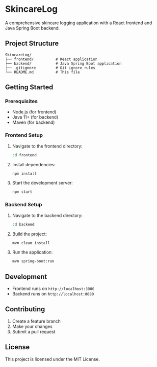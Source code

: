 # SkincareLog

A comprehensive skincare logging application with a React frontend and Java Spring Boot backend.

## Project Structure

```
SkincareLog/
├── frontend/          # React application
├── backend/           # Java Spring Boot application
├── .gitignore         # Git ignore rules
└── README.md          # This file
```

## Getting Started

### Prerequisites

- Node.js (for frontend)
- Java 11+ (for backend)
- Maven (for backend)

### Frontend Setup

1. Navigate to the frontend directory:
   ```bash
   cd frontend
   ```

2. Install dependencies:
   ```bash
   npm install
   ```

3. Start the development server:
   ```bash
   npm start
   ```

### Backend Setup

1. Navigate to the backend directory:
   ```bash
   cd backend
   ```

2. Build the project:
   ```bash
   mvn clean install
   ```

3. Run the application:
   ```bash
   mvn spring-boot:run
   ```

## Development

- Frontend runs on `http://localhost:3000`
- Backend runs on `http://localhost:8080`

## Contributing

1. Create a feature branch
2. Make your changes
3. Submit a pull request

## License

This project is licensed under the MIT License.
